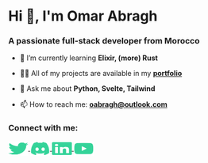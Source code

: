 # Hi 👋, I'm Omar Abragh

### A passionate full-stack developer from Morocco

- 🌱 I’m currently learning **Elixir, (more) Rust**

- 👨‍💻 All of my projects are available in my [**portfolio**](oabragh.pages.dev)

- 💬 Ask me about **Python, Svelte, Tailwind**

- 📫 How to reach me: **oabragh@outlook.com**

### Connect with me:
<a href="https://twitter.com/OmarAbragh" target="blank">
    <img align="center" src="./icons/twitter.svg" height="30" width="40" />
</a>
<a href="https://discord.gg/SZgGfRXcCQ" target="blank">
    <img align="center" src="./icons/discord.svg" height="30" width="40" />
</a>
<a href="https://www.linkedin.com/in/OmarAbragh" target="blank">
    <img align="center" src="./icons/linkedin.svg" height="30" width="40" />
</a>
<a href="https://www.youtube.com/@OAbragh" target="blank">
    <img align="center" src="./icons/youtube.svg" height="30" width="40" />
</a>